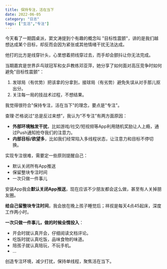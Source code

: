 ```yaml
---
title: 保持专注，活在当下
date: 2022-06-05
category: "日志"
tags: ["生活","专注"]
---
```

今天看了一期圆桌派，窦文涛提到个有趣的概念叫 "目标性震颤"，讲的是我们越想达成某个目标，却反而会因为紧张或其他情绪干扰无法达成。

他打的比方是线穿针头，心里想着把线穿过去，而手却会颤抖让你无法完成。

当期嘉宾是世界乒乓球冠军和女乒教练邓亚萍，她分享了如何面对高压竞争时如何避免"目标性震颤"：
1. 发球局（有优势）把该拿的分拿到，接球局（有劣势）避免失误从对手那儿抠出分。
2. 关注每一局的技战术过程，不想结果。

我觉得很符合"保持专注，活在当下"的理念，要点是"专注"。

查理·芒格说过“总是反过来想”，我认为“不专注”有两方面原因：
- **外部环境触发干扰**，比如游戏/社交/短视频等App利用随机奖励让人上瘾，通过Push通知抢夺我们的注意力。
- **内部目标/欲望多**，比如我们经常陷入多线程状态，让注意力和目标不停切换。

实现专注很难，需要定一些原则提醒自己：
- 默认关闭所有App推送
- 保留整块专注时间
- 一次只做一件事儿

安装App我会**默认关闭App推送**，现在应该不少朋友都会这么做，甚至有人关掉朋友圈。

**给自己留整块专注时间**，我会放在晚上孩子睡觉后；祥叔是每天4点45起床，深度工作两小时。

**一次只做一件事儿，做的时候全情投入**：
- 开会时就认真开会，仔细阅读文档评论。
- 吃饭时就认真吃饭，品味食物的味道。
- 陪孩子就认真陪玩，不玩手机。
- ...

创造专注环境，减少打扰，保持单线程，聚焦活在当下。





